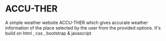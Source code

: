 # ACCU-THER
A simple weather website  ACCU-THER which gives accurate weather information of the place selected by the user from the provided options. It's build on html , css , bootstrap &amp; javascript
